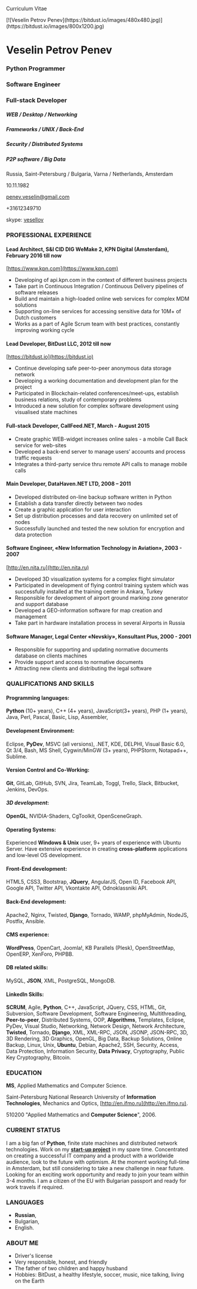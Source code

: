Curriculum Vitae

<style type="text/css">div#veselin_penev img { float: right; border-radius: 370px; margin-top: 30px; width: 400px; height: 400px; }</style>
<div id="veselin_penev" markdown="1">
[![Veselin Petrov Penev](https://bitdust.io/images/480x480.jpg)](https://bitdust.io/images/800x1200.jpg)
</div>

# Veselin Petrov Penev

### Python Programmer 
### Software Engineer 
### Full-stack Developer 

##### WEB / Desktop / Networking 
##### Frameworks / UNIX / Back-End
##### Security / Distributed Systems 
##### P2P software / Big Data

Russia, Saint-Petersburg / Bulgaria, Varna / Netherlands, Amsterdam

10.11.1982

[penev.veselin@gmail.com](mailto:penev.veselin@gmail.com)

+31612349710

skype: [vesellov](skype:vesellov)



### PROFESSIONAL EXPERIENCE

#### Lead Architect, S&I CID DIG WeMake 2, KPN Digital (Amsterdam), February 2016  till now
[https://www.kpn.com](https://www.kpn.com)

+ Developing of api.kpn.com in the context of different business projects
+ Take part in Continuous Integration / Continuous Delivery pipelines of software releases
+ Build and maintain a high-loaded online web services for complex MDM solutions
+ Supporting on-line services for accessing sensitive data for 10M+ of Dutch customers
+ Works as a part of Agile Scrum team with best practices, constantly improving working cycle

#### Lead Developer, BitDust LLC, 2012 till now
[https://bitdust.io](https://bitdust.io)

+ Continue developing safe peer-to-peer anonymous data storage network
+ Developing a working documentation and development plan for the project
+ Participated in Blockchain-related conferences/meet-ups, establish business relations, study of
contemporary problems
+ Introduced a new solution for complex software development using visualised state machines

#### Full-stack Developer, CallFeed.NET, March - August 2015

+ Create graphic WEB-widget increases online sales - a mobile Call Back service for web-sites
+ Developed a back-end server to manage users’ accounts and process traffic requests
+ Integrates a third-party service thru remote API calls to manage mobile calls

#### Main Developer, DataHaven.NET LTD, 2008 – 2011

+ Developed distributed on-line backup software written in Python
+ Establish a data transfer directly between two nodes
+ Create a graphic application for user interaction
+ Set up distribution processes and data recovery on unlimited set of nodes
+ Successfully launched and tested the new solution for encryption and data protection

#### Software Engineer, «New Information Technology in Aviation», 2003 - 2007
[http://en.nita.ru](http://en.nita.ru)

+ Developed 3D visualization systems for a complex flight simulator
+ Participated in development of flying control training system which was successfully installed at the training center in Ankara, Turkey
+ Responsible for development of airport ground marking zone generator and support database
+ Developed a GEO-information software for map creation and management
+ Take part in hardware installation process in several Airports in Russia

#### Software Manager, Legal Center «Nevskiy», Konsultant Plus, 2000 - 2001

+ Responsible for supporting and updating normative documents database on clients machines
+ Provide support and access to normative documents
+ Attracting new clients and distributing the legal software



### QUALIFICATIONS AND SKILLS

#### Programming languages:

__Python__ (10+ years), C++ (4+ years), JavaScript(3+ years), PHP (1+ years), Java, Perl, Pascal, Basic, Lisp, Assembler,

#### Development Environment:

Eclipse, __PyDev__, MSVC (all versions), .NET, KDE, DELPHI, Visual Basic 6.0,
Qt 3/4, Bash, MS Shell, Cygwin/MinGW (3+ years), PHPStorm, Notapad++, Sublime.

#### Version Control and Co-Working:

__Git__, GitLab, GitHub, SVN, Jira, TeamLab, Toggl, Trello, Slack, Bitbucket, Jenkins, DevOps.

#### _3D development_:

__OpenGL__, NVIDIA-Shaders, CgToolkit, OpenSceneGraph.

#### Operating Systems:

Experienced __Windows & Unix__ user, 9+ years of experience with Ubuntu Server.
Have extensive experience in creating __cross-platform__ applications and low-level OS development.

#### Front-End development:

HTML5, CSS3, Bootstrap, __JQuery__, AngularJS, Open ID, Facebook API, Google API, Twitter API, Vkontakte API, Odnoklassniki API.

#### Back-End development:

Apache2, Nginx, Twisted, __Django__, Tornado, WAMP, phpMyAdmin, NodeJS, Postfix, Ansible.

#### CMS experience:

__WordPress__, OpenCart, Joomla!, KB Parallels (Plesk), OpenStreetMap, OpenERP, XenForo, PHPBB.

#### DB related skills:

MySQL, __JSON__, XML, PostgreSQL, MongoDB.

#### LinkedIn Skills:

__SCRUM__, Agile, __Python__, C++, JavaScript, JQuery, CSS, HTML, Git, Subversion, Software Development, Software Engineering,  Multithreading, __Peer-to-peer__, Distributed Systems, OOP, __Algorithms__, Templates, Eclipse, PyDev, Visual Studio, Networking, Network Design, Network Architecture, __Twisted__, Tornado, __Django__, XML, XML-RPC, JSON, JSONP, JSON-RPC, 3D, 3D Rendering, 3D Graphics, OpenGL, Big Data, Backup Solutions, Online Backup, Linux, Unix, __Ubuntu__, Debian, Apache2, SSH, Security, Access, Data Protection, Information Security, __Data Privacy__, Cryptography, Public Key Cryptography, Bitcoin.
 

### EDUCATION

__MS__, Applied Mathematics and Computer Science.

Saint-Petersburg National Research University of __Information Technologies__, Mechanics and Optics, [http://en.ifmo.ru](http://en.ifmo.ru).

510200 "Applied Mathematics and __Computer Science__", 2006.


### CURRENT STATUS

I am a big fan of __Python__, finite state machines and distributed network technologies.
Work on my [__start-up project__](https://bitdust.io) in my spare time. Concentrated on creating a successful IT company and a product with a worldwide audience, look to the future with optimism. 
At the moment working full-time in Amsterdam, but still considering to take a new challenge in near future. Looking for an exciting work opportunity and ready to join your team within 3-4 months. 
I am a citizen of the EU with Bulgarian passport and ready for work travels if required.

 
### LANGUAGES

+ __Russian__,
+ Bulgarian,
+ English.


### ABOUT ME

+ Driver's license
+ Very responsible, honest, and friendly
+ The father of two children and happy husband
+ Hobbies: BitDust, a healthy lifestyle, soccer, music, nice talking, living on the Earth

